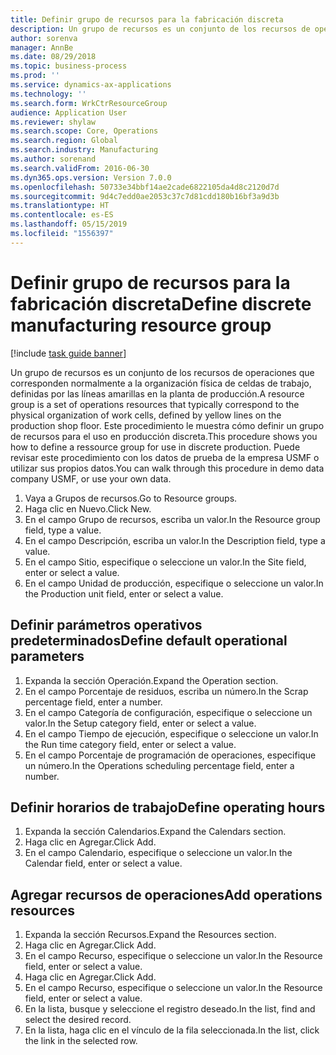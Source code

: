 ```yaml
---
title: Definir grupo de recursos para la fabricación discreta
description: Un grupo de recursos es un conjunto de los recursos de operaciones que corresponden normalmente a la organización física de celdas de trabajo, definidas por las líneas amarillas en la planta de producción.
author: sorenva
manager: AnnBe
ms.date: 08/29/2018
ms.topic: business-process
ms.prod: ''
ms.service: dynamics-ax-applications
ms.technology: ''
ms.search.form: WrkCtrResourceGroup
audience: Application User
ms.reviewer: shylaw
ms.search.scope: Core, Operations
ms.search.region: Global
ms.search.industry: Manufacturing
ms.author: sorenand
ms.search.validFrom: 2016-06-30
ms.dyn365.ops.version: Version 7.0.0
ms.openlocfilehash: 50733e34bbf14ae2cade6822105da4d8c2120d7d
ms.sourcegitcommit: 9d4c7edd0ae2053c37c7d81cdd180b16bf3a9d3b
ms.translationtype: HT
ms.contentlocale: es-ES
ms.lasthandoff: 05/15/2019
ms.locfileid: "1556397"
---
```

# <a name="define-discrete-manufacturing-resource-group"></a><span data-ttu-id="d69b1-103">Definir grupo de recursos para la fabricación discreta</span><span class="sxs-lookup"><span data-stu-id="d69b1-103">Define discrete manufacturing resource group</span></span>

[!include [task guide banner](../../includes/task-guide-banner.md)]

<span data-ttu-id="d69b1-104">Un grupo de recursos es un conjunto de los recursos de operaciones que corresponden normalmente a la organización física de celdas de trabajo, definidas por las líneas amarillas en la planta de producción.</span><span class="sxs-lookup"><span data-stu-id="d69b1-104">A resource group is a set of operations resources that typically correspond to the physical organization of work cells, defined by yellow lines on the production shop floor.</span></span> <span data-ttu-id="d69b1-105">Este procedimiento le muestra cómo definir un grupo de recursos para el uso en producción discreta.</span><span class="sxs-lookup"><span data-stu-id="d69b1-105">This procedure shows you how to define a ressource group for use in discrete production.</span></span> <span data-ttu-id="d69b1-106">Puede revisar este procedimiento con los datos de prueba de la empresa USMF o utilizar sus propios datos.</span><span class="sxs-lookup"><span data-stu-id="d69b1-106">You can walk through this procedure in demo data company USMF, or use your own data.</span></span>

1. <span data-ttu-id="d69b1-107">Vaya a Grupos de recursos.</span><span class="sxs-lookup"><span data-stu-id="d69b1-107">Go to Resource groups.</span></span>
2. <span data-ttu-id="d69b1-108">Haga clic en Nuevo.</span><span class="sxs-lookup"><span data-stu-id="d69b1-108">Click New.</span></span>
3. <span data-ttu-id="d69b1-109">En el campo Grupo de recursos, escriba un valor.</span><span class="sxs-lookup"><span data-stu-id="d69b1-109">In the Resource group field, type a value.</span></span>
4. <span data-ttu-id="d69b1-110">En el campo Descripción, escriba un valor.</span><span class="sxs-lookup"><span data-stu-id="d69b1-110">In the Description field, type a value.</span></span>
5. <span data-ttu-id="d69b1-111">En el campo Sitio, especifique o seleccione un valor.</span><span class="sxs-lookup"><span data-stu-id="d69b1-111">In the Site field, enter or select a value.</span></span>
6. <span data-ttu-id="d69b1-112">En el campo Unidad de producción, especifique o seleccione un valor.</span><span class="sxs-lookup"><span data-stu-id="d69b1-112">In the Production unit field, enter or select a value.</span></span>

## <a name="define-default-operational-parameters"></a><span data-ttu-id="d69b1-113">Definir parámetros operativos predeterminados</span><span class="sxs-lookup"><span data-stu-id="d69b1-113">Define default operational parameters</span></span>
1. <span data-ttu-id="d69b1-114">Expanda la sección Operación.</span><span class="sxs-lookup"><span data-stu-id="d69b1-114">Expand the Operation section.</span></span>
2. <span data-ttu-id="d69b1-115">En el campo Porcentaje de residuos, escriba un número.</span><span class="sxs-lookup"><span data-stu-id="d69b1-115">In the Scrap percentage field, enter a number.</span></span>
3. <span data-ttu-id="d69b1-116">En el campo Categoría de configuración, especifique o seleccione un valor.</span><span class="sxs-lookup"><span data-stu-id="d69b1-116">In the Setup category field, enter or select a value.</span></span>
4. <span data-ttu-id="d69b1-117">En el campo Tiempo de ejecución, especifique o seleccione un valor.</span><span class="sxs-lookup"><span data-stu-id="d69b1-117">In the Run time category field, enter or select a value.</span></span>
5. <span data-ttu-id="d69b1-118">En el campo Porcentaje de programación de operaciones, especifique un número.</span><span class="sxs-lookup"><span data-stu-id="d69b1-118">In the Operations scheduling percentage field, enter a number.</span></span>

## <a name="define-operating-hours"></a><span data-ttu-id="d69b1-119">Definir horarios de trabajo</span><span class="sxs-lookup"><span data-stu-id="d69b1-119">Define operating hours</span></span>
1. <span data-ttu-id="d69b1-120">Expanda la sección Calendarios.</span><span class="sxs-lookup"><span data-stu-id="d69b1-120">Expand the Calendars section.</span></span>
2. <span data-ttu-id="d69b1-121">Haga clic en Agregar.</span><span class="sxs-lookup"><span data-stu-id="d69b1-121">Click Add.</span></span>
3. <span data-ttu-id="d69b1-122">En el campo Calendario, especifique o seleccione un valor.</span><span class="sxs-lookup"><span data-stu-id="d69b1-122">In the Calendar field, enter or select a value.</span></span>

## <a name="add-operations-resources"></a><span data-ttu-id="d69b1-123">Agregar recursos de operaciones</span><span class="sxs-lookup"><span data-stu-id="d69b1-123">Add operations resources</span></span>
1. <span data-ttu-id="d69b1-124">Expanda la sección Recursos.</span><span class="sxs-lookup"><span data-stu-id="d69b1-124">Expand the Resources section.</span></span>
2. <span data-ttu-id="d69b1-125">Haga clic en Agregar.</span><span class="sxs-lookup"><span data-stu-id="d69b1-125">Click Add.</span></span>
3. <span data-ttu-id="d69b1-126">En el campo Recurso, especifique o seleccione un valor.</span><span class="sxs-lookup"><span data-stu-id="d69b1-126">In the Resource field, enter or select a value.</span></span>
4. <span data-ttu-id="d69b1-127">Haga clic en Agregar.</span><span class="sxs-lookup"><span data-stu-id="d69b1-127">Click Add.</span></span>
5. <span data-ttu-id="d69b1-128">En el campo Recurso, especifique o seleccione un valor.</span><span class="sxs-lookup"><span data-stu-id="d69b1-128">In the Resource field, enter or select a value.</span></span>
6. <span data-ttu-id="d69b1-129">En la lista, busque y seleccione el registro deseado.</span><span class="sxs-lookup"><span data-stu-id="d69b1-129">In the list, find and select the desired record.</span></span>
7. <span data-ttu-id="d69b1-130">En la lista, haga clic en el vínculo de la fila seleccionada.</span><span class="sxs-lookup"><span data-stu-id="d69b1-130">In the list, click the link in the selected row.</span></span>

